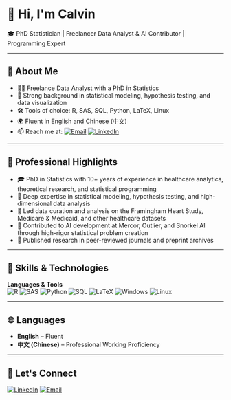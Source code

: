 # 👋 Hi, I'm Calvin

🎓 PhD Statistician | Freelancer Data Analyst & AI Contributor | Programming Expert

---

## 📌 About Me

- 👨‍🎓 Freelance Data Analyst with a PhD in Statistics
- 🧪 Strong background in statistical modeling, hypothesis testing, and data visualization
- 🛠️ Tools of choice: R, SAS, SQL, Python, LaTeX, Linux
- 🌍 Fluent in English and Chinese (中文)
- 📫 Reach me at: [![Email](https://img.shields.io/badge/Email-D14836?style=flat&logo=gmail&logoColor=white)](mailto:CatalyzeAnalytics@outlook.com)
  [![LinkedIn](https://custom-icon-badges.demolab.com/badge/LinkedIn-0A66C2?logo=linkedin-white&logoColor=fff)](https://www.linkedin.com/in/calving-analytics/)

---

## 💼 Professional Highlights

- 🎓 PhD in Statistics with 10+ years of experience in healthcare analytics, theoretical research, and statistical programming
- 🧪 Deep expertise in statistical modeling, hypothesis testing, and high-dimensional data analysis
- 🏥 Led data curation and analysis on the Framingham Heart Study, Medicare & Medicaid, and other healthcare datasets
- 🤖 Contributed to AI development at Mercor, Outlier, and Snorkel AI through high-rigor statistical problem creation
- 🧬 Published research in peer-reviewed journals and preprint archives

---

## 🧰 Skills & Technologies

**Languages & Tools**  
![R](https://img.shields.io/badge/R-276DC3?style=flat&logo=r&logoColor=white)
![SAS](https://tinyurl.com/saslogo999)
![Python](https://img.shields.io/badge/Python-3776AB?style=flat&logo=python&logoColor=white)
![SQL](https://img.shields.io/badge/SQL-4479A1?style=flat&logo=mysql&logoColor=white)
![LaTeX](https://img.shields.io/badge/LaTeX-008080?style=flat&logo=latex&logoColor=white)
![Windows](https://custom-icon-badges.demolab.com/badge/Windows-0078D6?logo=windows11&logoColor=white)
![Linux](https://img.shields.io/badge/Linux-FCC624?style=flat&logo=linux&logoColor=black)

<!--
---

## 📁 Featured Projects - TEMPLATE ONLY

### 📂 [Statistical Modeling in R](https://github.com/your-username/statistical-modeling-r)

- Built regression and classification models using `tidymodels` and `caret`
- Automated reports using RMarkdown and LaTeX

### 📊 [SAS Clinical Trial Analysis](https://github.com/your-username/sas-clinical-trial)

- Processed and analyzed clinical trial data using PROC MEANS, PROC GLM, and macros
- Generated summary tables and statistical reports

### 📉 [SQL-Based Data Insights Project](https://github.com/your-username/sql-analysis)

- Queried and cleaned relational data
- Performed cohort analysis and retention rate evaluation

-->

---

## 🌐 Languages

- **English** – Fluent  
- **中文 (Chinese)** – Professional Working Proficiency  

---

## 🤝 Let's Connect

[![LinkedIn](https://custom-icon-badges.demolab.com/badge/LinkedIn-0A66C2?logo=linkedin-white&logoColor=fff)](https://www.linkedin.com/in/calvin-guan-9950a149/)
[![Email](https://img.shields.io/badge/Email-D14836?style=flat&logo=gmail&logoColor=white)](mailto:CatalyzeAnalytics@outlook.com)
